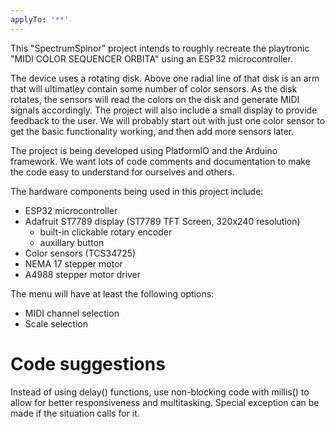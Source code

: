 ```yaml
---
applyTo: '**'
---
```

This "SpectrumSpinor" project intends to roughly recreate the playtronic "MIDI COLOR SEQUENCER ORBITA" using an ESP32 microcontroller.  

The device uses a rotating disk.  Above one radial line of that disk is an arm that will ultimatley contain some number of color sensors.  As the disk rotates, the sensors will read the colors on the disk and generate MIDI signals accordingly.  The project will also include a small display to provide feedback to the user.  We will probably start out with just one color sensor to get the basic functionality working, and then add more sensors later.

The project is being developed using PlatformIO and the Arduino framework. We want lots of code comments and documentation to make the code easy to understand for ourselves and others.

The hardware components being used in this project include:
- ESP32 microcontroller
- Adafruit ST7789 display (ST7789 TFT Screen, 320x240 resolution)
    - built-in clickable rotary encoder
    - auxillary button
- Color sensors (TCS34725)
- NEMA 17 stepper motor
- A4988 stepper motor driver

The menu will have at least the following options:
- MIDI channel selection
- Scale selection

# Code suggestions
Instead of using delay() functions, use non-blocking code with millis() to allow for better responsiveness and multitasking.  Special exception can be made if the situation calls for it.